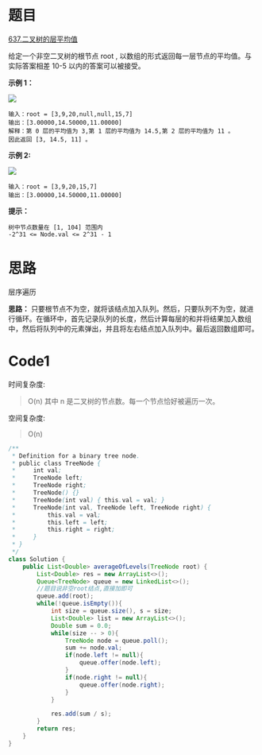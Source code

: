 # 题目
[637.二叉树的层平均值](https://leetcode.cn/problems/average-of-levels-in-binary-tree/)

给定一个非空二叉树的根节点 root , 以数组的形式返回每一层节点的平均值。与实际答案相差 10-5 以内的答案可以被接受。



**示例 1：**

![](https://assets.leetcode.com/uploads/2021/03/09/avg1-tree.jpg)
``` 
输入：root = [3,9,20,null,null,15,7]
输出：[3.00000,14.50000,11.00000]
解释：第 0 层的平均值为 3,第 1 层的平均值为 14.5,第 2 层的平均值为 11 。
因此返回 [3, 14.5, 11] 。
```

**示例 2:**

![](https://assets.leetcode.com/uploads/2021/03/09/avg2-tree.jpg)
``` 
输入：root = [3,9,20,15,7]
输出：[3.00000,14.50000,11.00000]
```


**提示：**
``` 
树中节点数量在 [1, 104] 范围内
-2^31 <= Node.val <= 2^31 - 1
```

# 思路
层序遍历

**思路：** 只要根节点不为空，就将该结点加入队列。然后，只要队列不为空，就进行循环。在循环中，首先记录队列的长度，然后计算每层的和并将结果加入数组中，然后将队列中的元素弹出，并且将左右结点加入队列中。最后返回数组即可。

# Code1

时间复杂度:
>O(n)  其中 n 是二叉树的节点数。每一个节点恰好被遍历一次。

空间复杂度:
> O(n)  

```java
/**
 * Definition for a binary tree node.
 * public class TreeNode {
 *     int val;
 *     TreeNode left;
 *     TreeNode right;
 *     TreeNode() {}
 *     TreeNode(int val) { this.val = val; }
 *     TreeNode(int val, TreeNode left, TreeNode right) {
 *         this.val = val;
 *         this.left = left;
 *         this.right = right;
 *     }
 * }
 */
class Solution {
    public List<Double> averageOfLevels(TreeNode root) {
        List<Double> res = new ArrayList<>();
        Queue<TreeNode> queue = new LinkedList<>();
        //题目说非空root结点,直接加即可
        queue.add(root);
        while(!queue.isEmpty()){
            int size = queue.size(), s = size;
            List<Double> list = new ArrayList<>();
            Double sum = 0.0;
            while(size -- > 0){
                TreeNode node = queue.poll();
                sum += node.val;
                if(node.left != null){
                    queue.offer(node.left);
                }
                if(node.right != null){
                    queue.offer(node.right);
                }
            }

            res.add(sum / s);
        }
        return res;
    }
}
```